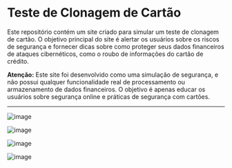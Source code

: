 # Teste de Clonagem de Cartão

Este repositório contém um site criado para simular um teste de clonagem de cartão. O objetivo principal do site é alertar os usuários sobre os riscos de segurança e fornecer dicas sobre como proteger seus dados financeiros de ataques cibernéticos, como o roubo de informações do cartão de crédito.

**Atenção:** Este site foi desenvolvido como uma simulação de segurança, e não possui qualquer funcionalidade real de processamento ou armazenamento de dados financeiros. O objetivo é apenas educar os usuários sobre segurança online e práticas de segurança com cartões.

---

![image](https://github.com/user-attachments/assets/27524e58-1f82-4eaa-9f09-e6114708f5bc)

![image](https://github.com/user-attachments/assets/e17f9cdd-13f8-411c-be5c-efe2825e2cf1)

![image](https://github.com/user-attachments/assets/49cdb787-72d1-48d4-a0ba-a104b34ceaac)

![image](https://github.com/user-attachments/assets/fa5f8af2-2f63-407c-9b17-e840c38192e2)




